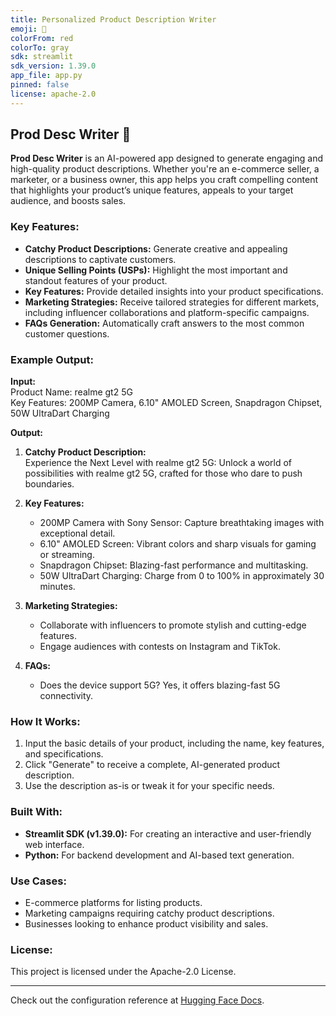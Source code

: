 ```yaml
---
title: Personalized Product Description Writer
emoji: 🏢
colorFrom: red
colorTo: gray
sdk: streamlit
sdk_version: 1.39.0
app_file: app.py
pinned: false
license: apache-2.0
---
```


## Prod Desc Writer 🏢

**Prod Desc Writer** is an AI-powered app designed to generate engaging and high-quality product descriptions. Whether you're an e-commerce seller, a marketer, or a business owner, this app helps you craft compelling content that highlights your product’s unique features, appeals to your target audience, and boosts sales.  

### Key Features:

- **Catchy Product Descriptions:** Generate creative and appealing descriptions to captivate customers.  
- **Unique Selling Points (USPs):** Highlight the most important and standout features of your product.  
- **Key Features:** Provide detailed insights into your product specifications.  
- **Marketing Strategies:** Receive tailored strategies for different markets, including influencer collaborations and platform-specific campaigns.  
- **FAQs Generation:** Automatically craft answers to the most common customer questions.  

### Example Output:

**Input:**  
Product Name: realme gt2 5G  
Key Features: 200MP Camera, 6.10" AMOLED Screen, Snapdragon Chipset, 50W UltraDart Charging  

**Output:**  
1. **Catchy Product Description:**  
   Experience the Next Level with realme gt2 5G: Unlock a world of possibilities with realme gt2 5G, crafted for those who dare to push boundaries.  

2. **Key Features:**  
   - 200MP Camera with Sony Sensor: Capture breathtaking images with exceptional detail.  
   - 6.10" AMOLED Screen: Vibrant colors and sharp visuals for gaming or streaming.  
   - Snapdragon Chipset: Blazing-fast performance and multitasking.  
   - 50W UltraDart Charging: Charge from 0 to 100% in approximately 30 minutes.  

3. **Marketing Strategies:**  
   - Collaborate with influencers to promote stylish and cutting-edge features.  
   - Engage audiences with contests on Instagram and TikTok.  

4. **FAQs:**  
   - Does the device support 5G? Yes, it offers blazing-fast 5G connectivity.  

### How It Works:
1. Input the basic details of your product, including the name, key features, and specifications.  
2. Click "Generate" to receive a complete, AI-generated product description.  
3. Use the description as-is or tweak it for your specific needs.  

### Built With:
- **Streamlit SDK (v1.39.0):** For creating an interactive and user-friendly web interface.  
- **Python:** For backend development and AI-based text generation.  

### Use Cases:
- E-commerce platforms for listing products.  
- Marketing campaigns requiring catchy product descriptions.  
- Businesses looking to enhance product visibility and sales.  

### License:
This project is licensed under the Apache-2.0 License.  

---

Check out the configuration reference at [Hugging Face Docs](https://huggingface.co/docs/hub/spaces-config-reference).
